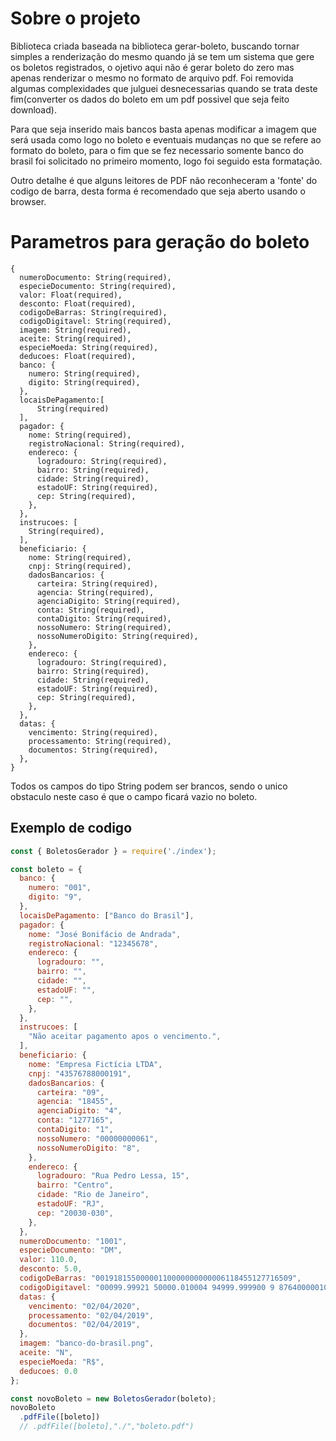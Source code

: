 # Sobre o projeto

Biblioteca criada baseada na biblioteca gerar-boleto, buscando tornar simples a renderização do mesmo quando já se tem um sistema que gere os boletos registrados, o ojetivo aqui não é gerar  boleto do zero mas apenas renderizar o mesmo no formato de arquivo pdf. Foi removida algumas complexidades que julguei desnecessarias quando se trata deste fim(converter os dados do boleto em um pdf possivel que seja feito download).

Para que seja inserido mais bancos basta apenas modificar a imagem que será usada como logo no boleto e eventuais mudanças no que se refere ao formato do boleto, para o fim que se fez necessario somente banco do brasil foi solicitado no primeiro momento, logo foi seguido esta formatação.

Outro detalhe é que alguns leitores de PDF não reconheceram a 'fonte' do codigo de barra, desta forma é recomendado que seja aberto usando o browser.

# Parametros para geração do boleto
```
{
  numeroDocumento: String(required),
  especieDocumento: String(required),
  valor: Float(required),
  desconto: Float(required),
  codigoDeBarras: String(required),
  codigoDigitavel: String(required),
  imagem: String(required),
  aceite: String(required),
  especieMoeda: String(required),
  deducoes: Float(required),
  banco: {
    numero: String(required),
    digito: String(required),
  },
  locaisDePagamento:[
      String(required)
  ],
  pagador: {
    nome: String(required),
    registroNacional: String(required),
    endereco: {
      logradouro: String(required),
      bairro: String(required),
      cidade: String(required),
      estadoUF: String(required),
      cep: String(required),
    },
  },
  instrucoes: [
    String(required),
  ],
  beneficiario: {
    nome: String(required),
    cnpj: String(required),
    dadosBancarios: {
      carteira: String(required),
      agencia: String(required),
      agenciaDigito: String(required),
      conta: String(required),
      contaDigito: String(required),
      nossoNumero: String(required),
      nossoNumeroDigito: String(required),
    },
    endereco: {
      logradouro: String(required),
      bairro: String(required),
      cidade: String(required),
      estadoUF: String(required),
      cep: String(required),
    },
  },
  datas: {
    vencimento: String(required),
    processamento: String(required),
    documentos: String(required),
  },
}
```

Todos os campos do tipo String podem ser brancos, sendo o unico obstaculo neste caso é que o campo ficará vazio no boleto.

## Exemplo de codigo

```javascript
const { BoletosGerador } = require('./index');

const boleto = {
  banco: {
    numero: "001",
    digito: "9",
  },
  locaisDePagamento: ["Banco do Brasil"],
  pagador: {
    nome: "José Bonifácio de Andrada",
    registroNacional: "12345678",
    endereco: {
      logradouro: "",
      bairro: "",
      cidade: "",
      estadoUF: "",
      cep: "",
    },
  },
  instrucoes: [
    "Não aceitar pagamento apos o vencimento.",
  ],
  beneficiario: {
    nome: "Empresa Fictícia LTDA",
    cnpj: "43576788000191",
    dadosBancarios: {
      carteira: "09",
      agencia: "18455",
      agenciaDigito: "4",
      conta: "1277165",
      contaDigito: "1",
      nossoNumero: "00000000061",
      nossoNumeroDigito: "8",
    },
    endereco: {
      logradouro: "Rua Pedro Lessa, 15",
      bairro: "Centro",
      cidade: "Rio de Janeiro",
      estadoUF: "RJ",
      cep: "20030-030",
    },
  },
  numeroDocumento: "1001",
  especieDocumento: "DM",
  valor: 110.0,
  desconto: 5.0,
  codigoDeBarras: "00191815500000110000000000006118455127716509",
  codigoDigitavel: "00099.99921 50000.010004 94999.999900 9 87640000010000",
  datas: {
    vencimento: "02/04/2020",
    processamento: "02/04/2019",
    documentos: "02/04/2019",
  },
  imagem: "banco-do-brasil.png",
  aceite: "N",
  especieMoeda: "R$",
  deducoes: 0.0
};

const novoBoleto = new BoletosGerador(boleto);
novoBoleto
  .pdfFile([boleto])
  // .pdfFile([boleto],"./","boleto.pdf")

```